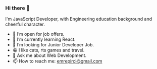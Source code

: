### Hi there 👋

I'm JavaScript Developer, with Engineering education background and cheerful character. 

- 🔭    I’m open for job offers.
- 🌱    I’m currently learning React.
- 🤔    I’m looking for Junior Developer Job.
- 😀    I like cats, rts games and travel.
- 💬    Ask me about Web Development.
- 📫    How to reach me: emrepirci@gmail.com

